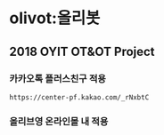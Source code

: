 # olivot:올리봇
## 2018 OYIT OT&amp;OT Project

### 카카오톡 플러스친구 적용

    https://center-pf.kakao.com/_rNxbtC
       
### 올리브영 온라인몰 내 적용

